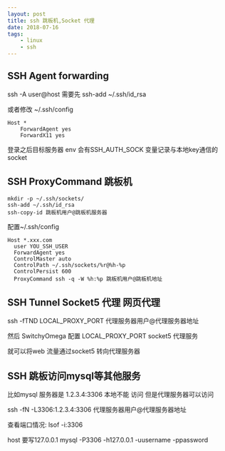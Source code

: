 ```yaml
---
layout: post
title: ssh 跳板机,Socket 代理
date: 2018-07-16
tags:
    - linux
    - ssh
---
```


## SSH Agent forwarding
ssh -A user@host
需要先
ssh-add ~/.ssh/id_rsa

或者修改 ~/.ssh/config
```
Host *
    ForwardAgent yes
    ForwardX11 yes
```
登录之后目标服务器 env
会有SSH_AUTH_SOCK 变量记录与本地key通信的socket

<!--more-->
## SSH ProxyCommand 跳板机

```
mkdir -p ~/.ssh/sockets/
ssh-add ~/.ssh/id_rsa
ssh-copy-id 跳板机用户@跳板机服务器
```

配置~/.ssh/config
```
Host *.xxx.com
  user YOU_SSH_USER
  ForwardAgent yes
  ControlMaster auto
  ControlPath ~/.ssh/sockets/%r@%h-%p
  ControlPersist 600
  ProxyCommand ssh -q -W %h:%p 跳板机用户@跳板机地址
```

## SSH Tunnel Socket5 代理 网页代理

ssh -fTND LOCAL_PROXY_PORT 代理服务器用户@代理服务器地址

然后 SwitchyOmega 配置 LOCAL_PROXY_PORT socket5 代理服务

就可以将web 流量通过socket5 转向代理服务器

## SSH 跳板访问mysql等其他服务

比如mysql 服务器是 1.2.3.4:3306 本地不能 访问
但是代理服务器可以访问

ssh -fN -L3306:1.2.3.4:3306  代理服务器用户@代理服务器地址

查看端口情况: lsof -i:3306

host 要写127.0.0.1
mysql -P3306 -h127.0.0.1 -uusername -ppassword
